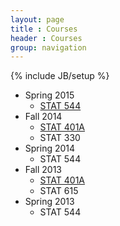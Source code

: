 ```yaml
---
layout: page
title : Courses
header : Courses
group: navigation
---
```

{% include JB/setup %}

- Spring 2015
  - [STAT 544](stat544)
- Fall 2014
  - [STAT 401A](stat401A)
  - STAT 330
- Spring 2014
  - STAT 544
- Fall 2013
  - [STAT 401A](stat401A)
  - STAT 615
- Spring 2013
  - STAT 544



